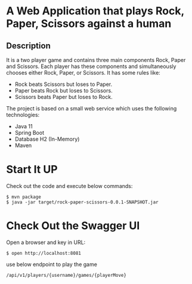 # A Web Application that plays Rock, Paper, Scissors against a human

## Description
It is a two player game and contains three main components Rock, Paper and Scissors. Each player has these components and simultaneously chooses either Rock, Paper, or Scissors. It has some rules like:

* Rock beats Scissors but loses to Paper.
* Paper beats Rock but loses to Scissors.
* Scissors beats Paper but loses to Rock.

The project is based on a small web service which uses the following technologies:
* Java 11
* Spring Boot
* Database H2 (In-Memory)
* Maven

# Start It UP

Check out the code and execute below commands:

```
$ mvn package
$ java -jar target/rock-paper-scissors-0.0.1-SNAPSHOT.jar
```

# Check Out the Swagger UI

Open a browser and key in URL:

```
$ open http://localhost:8081
```

use below endpoint to play the game
```
/api/v1/players/{username}/games/{playerMove}
```

